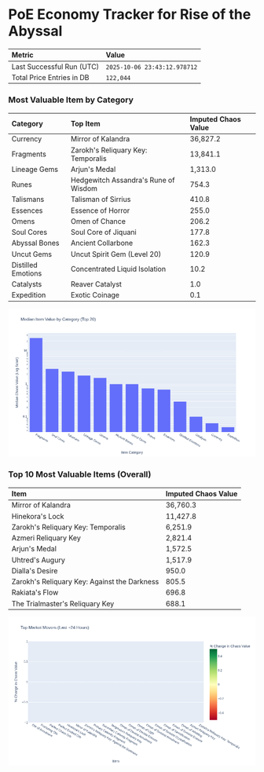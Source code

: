 # PoE Economy Tracker for Rise of the Abyssal

<!-- START_MAINTENANCE -->
| Metric | Value |
|:---|:---|
| Last Successful Run (UTC) | `2025-10-06 23:43:12.978712` |
| Total Price Entries in DB | `122,044` |

<!-- END_MAINTENANCE -->

<!-- START_DATAFRAME_DEBUG -->
<!-- END_DATAFRAME_DEBUG -->

<!-- START_CATEGORY_ANALYSIS -->
### Most Valuable Item by Category
| Category | Top Item | Imputed Chaos Value |
| :--- | :--- | :--- |
| Currency | Mirror of Kalandra | 36,827.2 |
| Fragments | Zarokh's Reliquary Key: Temporalis | 13,841.1 |
| Lineage Gems | Arjun's Medal | 1,313.0 |
| Runes | Hedgewitch Assandra's Rune of Wisdom | 754.3 |
| Talismans | Talisman of Sirrius | 410.8 |
| Essences | Essence of Horror | 255.0 |
| Omens | Omen of Chance | 206.2 |
| Soul Cores | Soul Core of Jiquani | 177.8 |
| Abyssal Bones | Ancient Collarbone | 162.3 |
| Uncut Gems | Uncut Spirit Gem (Level 20) | 120.9 |
| Distilled Emotions | Concentrated Liquid Isolation | 10.2 |
| Catalysts | Reaver Catalyst | 1.0 |
| Expedition | Exotic Coinage | 0.1 |


![Category Analysis Chart](charts/category_analysis.png)
<!-- END_ANALYSIS -->

<!-- START_ANALYSIS -->
### Top 10 Most Valuable Items (Overall)
| Item | Imputed Chaos Value |
| :--- | :--- |
| Mirror of Kalandra | 36,760.3 |
| Hinekora's Lock | 11,427.8 |
| Zarokh's Reliquary Key: Temporalis | 6,251.9 |
| Azmeri Reliquary Key | 2,821.4 |
| Arjun's Medal | 1,572.5 |
| Uhtred's Augury | 1,517.9 |
| Dialla's Desire | 950.0 |
| Zarokh's Reliquary Key: Against the Darkness | 805.5 |
| Rakiata's Flow | 696.8 |
| The Trialmaster's Reliquary Key | 688.1 |


![Market Movers Chart](charts/market_movers.png)
<!-- END_ANALYSIS -->
